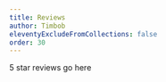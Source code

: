 ```yaml
---
title: Reviews
author: Timbob
eleventyExcludeFromCollections: false
order: 30
---
```

5 star reviews go here
